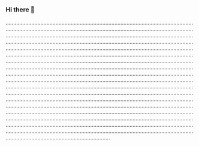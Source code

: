 ### Hi there 👋

.............................................................................................................................................................................................................................................................................................................................................................................................................................................................................................................................................................................................................................................................................................................................................................................................................................................................................................................................................................................................................................................................................................................................................................................................................................................................................................................................................................................................................................................................................................................................................................................................................................................................................................................................................................................................................................................................................................................................................................................................................................................................................................................................................................................................................................................................................................................................................................................................